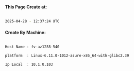 
   
#### This Page Create at:

```bash

2025-04-28 - 12:37:24 UTC

```

#### Create By Machine:

```bash

Host Name : fv-az1288-540

platform  : Linux-6.11.0-1012-azure-x86_64-with-glibc2.39

Ip Local  : 10.1.0.103

```

